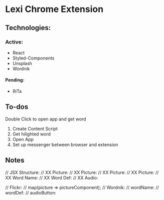 # Lexi Chrome Extension
## Technologies:
### Active:
* React
* Styled-Components
* Unsplash
* Wordnik
#### Pending:
* RiTa

## To-dos
Double Click to open app and get word
1. Create Content Script
2. Get hilighted word
3. Open App
4. Set up messenger between browser and extension

## Notes
// JSX Structure:
// XX Picture:
// XX Picture:
// XX Picture:
// XX Picture:
// XX Word Name:
// XX Word Def:
// XX Audio:

// Flickr:
//    map(picture => pictureComponent);
//  Wordnik:
//    wordName:
//    wordDef:
//    audioButton:
